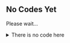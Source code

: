 ## No Codes Yet

Please wait...

<details>
<summary>There is no code here</summary>

```armv7
69696969 69696969
```
</details>